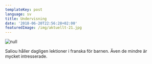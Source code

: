 ```yaml
---
templateKey: post
language: sv
title: Undervisning
date: '2018-06-20T22:56:28+02:00'
featuredImage: /img/aktuellt-21.jpg
---
```

![null](/img/aktuellt-21.jpg)

Saliou håller dagligen lektioner i franska för barnen. Även de mindre är mycket intresserade.
